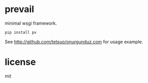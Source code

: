 # prevail

minimal wsgi framework.

```
pip install pv
```

See http://github.com/tetsuo/onurgunduz.com for usage example.

# license

mit